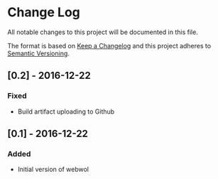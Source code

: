 # Change Log
All notable changes to this project will be documented in this file.

The format is based on [Keep a Changelog](http://keepachangelog.com/)
and this project adheres to [Semantic Versioning](http://semver.org/).

## [0.2] - 2016-12-22
### Fixed
- Build artifact uploading to Github

## [0.1] - 2016-12-22
### Added
- Initial version of webwol
